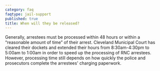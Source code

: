 ```yaml
---
category: faq
faqtype: jail-support
published: true
title: When will they be released?
---
```

Generally, arrestees must be processed within 48 hours or within a “reasonable amount of time” of their arrest. Cleveland Municipal Court has cleared their dockets and extended their hours from 8:30am-4:30pm to 5:00am to 1:00am in order to speed up the processing of RNC arrestees. However, processing time still depends on how quickly the police and prosecutors complete the arrestees' charging paperwork.
